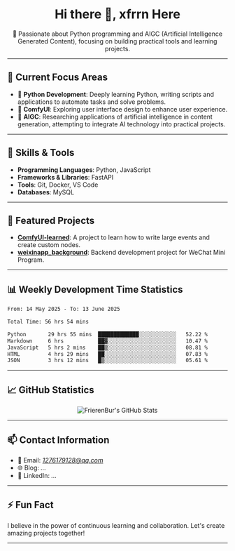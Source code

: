 <h1 align="center">Hi there 👋, xfrrn Here</h1>

<p align="center">
  🎯 Passionate about Python programming and AIGC (Artificial Intelligence Generated Content), focusing on building practical tools and learning projects.
</p>

---

## 🧠 Current Focus Areas

- 🐍 **Python Development**: Deeply learning Python, writing scripts and applications to automate tasks and solve problems.
- 🧩 **ComfyUI**: Exploring user interface design to enhance user experience.
- 🤖 **AIGC**: Researching applications of artificial intelligence in content generation, attempting to integrate AI technology into practical projects.

---

## 🔧 Skills & Tools

- **Programming Languages**: Python, JavaScript
- **Frameworks & Libraries**: FastAPI
- **Tools**: Git, Docker, VS Code
- **Databases**: MySQL

---

## 📂 Featured Projects

- [**ComfyUI-learned**](https://github.com/FrierenBur/ComfyUI-learned): A project to learn how to write large events and create custom nodes.
- [**weixinapp_background**](https://github.com/FrierenBur/weixinapp_background): Backend development project for WeChat Mini Program.

---

## 📊 Weekly Development Time Statistics
<!--START_SECTION:waka-->

```txt
From: 14 May 2025 - To: 13 June 2025

Total Time: 56 hrs 54 mins

Python       29 hrs 55 mins  █████████████░░░░░░░░░░░░   52.22 %
Markdown     6 hrs           ██▓░░░░░░░░░░░░░░░░░░░░░░   10.47 %
JavaScript   5 hrs 2 mins    ██▒░░░░░░░░░░░░░░░░░░░░░░   08.81 %
HTML         4 hrs 29 mins   ██░░░░░░░░░░░░░░░░░░░░░░░   07.83 %
JSON         3 hrs 12 mins   █▒░░░░░░░░░░░░░░░░░░░░░░░   05.61 %
```

<!--END_SECTION:waka-->



---

## 📈 GitHub Statistics

<p align="center">
  <img src="https://github-readme-stats.vercel.app/api?username=FrierenBur&show_icons=true&theme=radical" alt="FrierenBur's GitHub Stats" />
</p>

---

## 📫 Contact Information

- 📧 Email: *1276179128@qq.com*
- 🌐 Blog: *...*
- 💼 LinkedIn: *...*

---

## ⚡ Fun Fact

I believe in the power of continuous learning and collaboration. Let's create amazing projects together!

---
